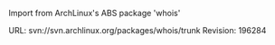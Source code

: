 Import from ArchLinux's ABS package 'whois'

URL: svn://svn.archlinux.org/packages/whois/trunk
Revision: 196284
